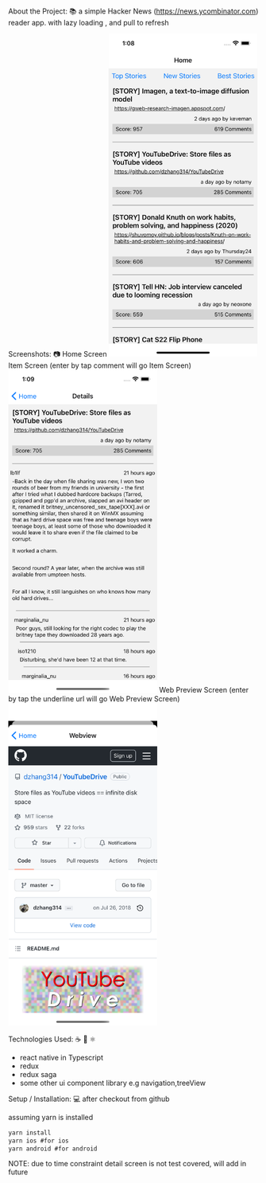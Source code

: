About the Project: 📚
a simple Hacker News (https://news.ycombinator.com) reader app. with lazy loading , and pull to refresh

Screenshots: 📷
Home Screen
<img src="/screenshot/ss1.png" width="300">
Item Screen (enter by tap comment will go Item Screen)
<img src="/screenshot/ss2.png" width="300">
Web Preview Screen (enter by tap the underline url will go Web Preview Screen)
<img src="/screenshot/ss3.png" width="300">


Technologies Used: ☕️ 🐍 ⚛️
- react native in Typescript 
- redux
- redux saga
- some other ui component library e.g navigation,treeView

Setup / Installation: 💻
after checkout from github

assuming yarn is installed 
```
yarn install
yarn ios #for ios 
yarn android #for android
```
NOTE: due to time constraint detail screen is not test covered, will add in future
